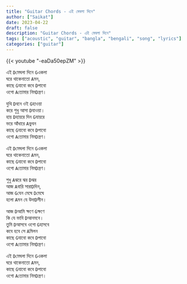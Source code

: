 ```yaml
---
title: "Guitar Chords - এই মেঘলা দিনে"
author: ["Saikat"]
date: 2023-04-22
draft: false
description: "Guitar Chords - এই মেঘলা দিনে"
tags: ["acoustic", "guitar", "bangla", "bengali", "song", "lyrics"]
categories: ["guitar"]
---
```


{{< youtube "-eaDa50epZM" >}}

এই `D`মেঘলা দিনে `G`একলা\
ঘরে থাকেনাতো `A`মন,\
কাছে `G`যাবো কবে `D`পাবো\
ওগো `A`তোমার নিম`D`ন্ত্রণ।

যুথি `D`বনে ওই `G`হাওয়া\
করে শুধু আসা `D`যাওয়া।\
হায় `D`হায়রে দিন `G`যায়রে\
ভরে আঁধারে `A`ভুবন\
কাছে `G`যাবো কবে `D`পাবো\
ওগো `A`তোমার নিম`D`ন্ত্রণ।

এই `D`মেঘলা দিনে `G`একলা\
ঘরে থাকেনাতো `A`মন,\
কাছে `G`যাবো কবে `D`পাবো\
ওগো `A`তোমার নিম`D`ন্ত্রণ।

শুধু `A`ঝরে ঝর `D`ঝর\
আজ `A`বারি সারা`D`দিন,\
আজ `G`যেন মেঘে `D`মেঘে\
হলো `A`মন যে উদা`D`সীন।

আজ `D`আমি ক্ষণে `G`ক্ষণে\
কি যে ভাবি `D`আনমনে।\
তুমি `D`আসবে ওগো `G`হাসবে\
কবে হবে সে `A`মিলন\
কাছে `G`যাবো কবে `D`পাবো\
ওগো `A`তোমার নিম`D`ন্ত্রণ।

এই `D`মেঘলা দিনে `G`একলা\
ঘরে থাকেনাতো `A`মন,\
কাছে `G`যাবো কবে `D`পাবো\
ওগো `A`তোমার নিম`D`ন্ত্রণ।
